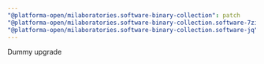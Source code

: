 ```yaml
---
"@platforma-open/milaboratories.software-binary-collection": patch
"@platforma-open/milaboratories.software-binary-collection.software-7zip": patch
"@platforma-open/milaboratories.software-binary-collection.software-jq": patch
---
```


Dummy upgrade
